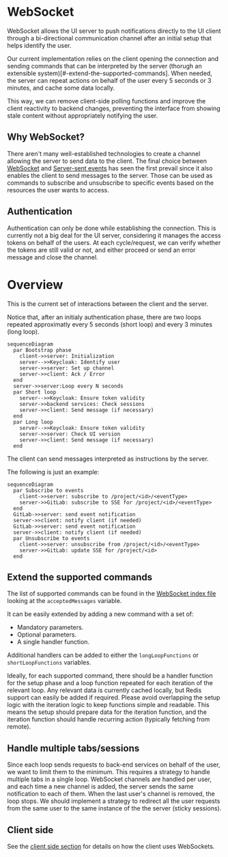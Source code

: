 # WebSocket

WebSocket allows the UI server to push notifications directly to the UI client through a
bi-directional communication channel after an initial setup that helps identify the user.

Our current implementation relies on the client opening the connection and sending commands
that can be interpreted by the server (thorugh an extensible system)[#-extend-the-supported-commands]. When needed, the server can repeat actions on behalf
of the user every 5 seconds or 3 minutes, and cache some data locally.

This way, we can remove client-side polling functions and improve the client reactivity
to backend changes, preventing the interface from showing stale content without
appropriately notifying the user.

## Why WebSocket?

There aren't many well-established technologies to create a channel allowing the server to
send data to the client. The final choice between
[WebSocket](https://en.wikipedia.org/wiki/WebSocket) and
[Server-sent events](https://en.wikipedia.org/wiki/Server-sent_events) has seen the first
prevail since it also enables the client to send messages to the server.
Those can be used as commands to subscribe and unsubscribe to specific events based on the
resources the user wants to access.

## Authentication

Authentication can only be done while establishing the connection. This is currently not a big
deal for the UI server, considering it manages the access tokens on behalf of the users.
At each cycle/request, we can verify whether the tokens are still valid or not, and either
proceed or send an error message and close the channel.

# Overview

This is the current set of interactions between the client and the server.

Notice that, after an initialy authentication phase, there are two loops repeated approximatly
every 5 seconds (short loop) and every 3 minutes (long loop).

```mermaid
sequenceDiagram
  par Bootstrap phase
    client->>server: Initialization
    server-->>Keycloak: Identify user
    server->>server: Set up channel
    server->>client: Ack / Error
  end
  server->>server:Loop every N seconds
  par Short loop
    server-->>Keycloak: Ensure token validity
    server->>backend services: Check sessions
    server->>client: Send message (if necessary)
  end
  par Long loop
    server-->>Keycloak: Ensure token validity
    server->>server: Check UI version
    server->>client: Send message (if necessary)
  end
```

The client can send messages interpreted as instructions by the server.

The following is just an example:

```mermaid
sequenceDiagram
  par Subscribe to events
    client->>server: subscribe to /project/<id>/<eventType>
    server->>GitLab: subscribe to SSE for /project/<id>/<eventType>
  end
  GitLab->>server: send event notification
  server->>client: notify client (if needed)
  GitLab->>server: send event notification
  server->>client: notify client (if needed)
  par Unsubscribe to events
    client->>server: unsubscribe from /project/<id>/<eventType>
    server->>GitLab: update SSE for /project/<id>
  end
```

## Extend the supported commands

The list of supported commands can be found in the [WebSocket index file](/index.ts)
looking at the `acceptedMessages` variable.

It can be easily extended by adding a new command with a set of:

* Mandatory parameters.
* Optional parameters.
* A single handler function.

Additional handlers can be added to either the `longLoopFunctions` or
`shortLoopFunctions` variables.

Ideally, for each supported command, there should be a handler function for the
setup phase and a loop function repeated for each iteration of the relevant loop.
Any relevant data is currently cached locally, but Redis support can easily be
added if required.
Please avoid overlapping the setup logic with the iteration logic to keep functions
simple and readable. This means the setup should prepare data for the iteration function,
and the iteration function should handle recurring action (typically fetching from remote).

## Handle multiple tabs/sessions

Since each loop sends requests to back-end services on behalf of the user, we want
to limit them to the minimum. This requires a strategy to handle multiple tabs in a
single loop.
WebSocket channels are handled per user, and each time a new channel is added, the
server sends the same notification to each of them. When the last user's channel is
removed, the loop stops.
We should implement a strategy to redirect all the user requests from the same user
to the same instance of the the server (sticky sessions).

## Client side
See the [client side section](../../../client/src/websocket/) for details on how the client uses WebSockets.
